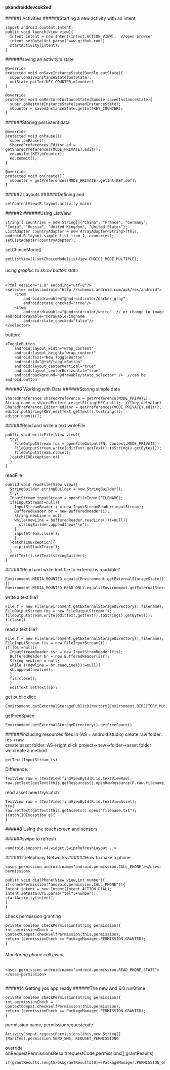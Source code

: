 #### pkandroiddevcok2ed'
#####1 Activities
######Starting a new activity with an intent
```
import android.content.Intent;
public void launch(View view){
  Intent intent = new Intent(Intent.ACTION_VIEW);  //open browser
  intent.setData(Uri.parse("www.github.com")
  startActivity(intent);
}
```
######saving an activity's state
```
@override
protected void onSaveInstanceState(Bundle outState){
  super.onSaveInstanceState(outState);
  outState.putInt(KEY_COUNTER,mCounter)
}

@override
protected void onRestoreInstanceState(Bundle savedInstanceState){
  super.onRestoreInstanceState(savedInstanceState);
  mCounter = savedInstanceState.getInt(KEY_COUNTER);
}
```
######Storing persistent data
```
@override
pretected void onPause(){
  super.onPause();
  SharedPreferences.Editor ed = getSharedPreferences(MODE_PRIVATE).edit();
  ed.putInt(KEY,mCounter);
  ed.commit();
}

@override
protected void onCreate(){
  mCounter = getPreferences(MODE_PRIVATE).getInt(KEY,def);
}
```
#####2 Layouts
######Defining and
```
setContentView(R.layout.activity_main)
```
#####2
######Using ListView
```
String[] countries = new String[]{"China", "France", "Germany", "India", "Russia", "United Kingdom", "United States"};
ListAdapter countryAdapter = new ArrayAdapter<String>(this, android.R.layout.simple_list_item_1, countries);
setListAdapter(countryAdapter);
```
setChoiceMode()
```
getListView().setChoiceMode(ListView.CHOICE_MODE_MULTIPLE);
```
###### using graphic to show button state
```
<?xml version="1.0" encoding="utf-8"?>
<selector xmlns:android="http://schemas.android.com/apk/res/android">
    <item
        android:drawable="@android:color/darker_gray"
        android:state_checked="true"/>
    <item
        android:drawable="@android:color/white"  // or change to image android:drawable="@drawable/imgname
        android:state_checked="false"/>
</selector>
```
button:
```
<ToggleButton
    android:layout_width="wrap_content"
    android:layout_height="wrap_content"
    android:text="New ToggleButton"
    android:id="@+id/toggleButton"
    android:layout_centerVertical="true"
    android:layout_centerHorizontal="true"
    android:background="@drawable/state_selector" />  //can be android:button
```
#####6 Working with Data
######Storing simple data
```
SharedPreference sharedPreference = getPreference(MODE_PRIVATE);
String name = sharedPreference.getString(KEY,null);  //(key,defvalue)
SharedPreference.Editor editor = getPreferences(MODE_PRIVATE).edit();
editor.putString(KEY,editText.getText().toString());
editor.commit();
```
######Read and write a text
writeFile
```
public void writeFile(View view){
  try{
    FileOutputStream fos = openFileOutput(FN, Context.MODE_PRIVATE);
    FileOutputStream.write(editText.getText().toString().getBytes());
    fileOutputStream.close();
  }catch(IOException e){
  }
}
```
readFile
```
publid void readFile(View view){
  StringBuilder stringBuilder = new StringBuilder();
  try{
  InputStream inputStream = openfileInput(FILENAME);
  if(inputStream!=null){
    InputStreamReader i = new InputStreamReader(inputStream);
    BufferedReader br = new BufferedReader(i);
    String newLine = null;
    while(newLine = bufferedReader.readLine())!=null){
      stringBuilder.append(new+"\n");
    }
    inputStream.close();
    }
  }catch(IOException){
    e.printStackTrace();
  }
  editText().setText(stringBuilder);
}
```

######Read and write text file to external
is readable?
```
Environment.MEDIA_MOUNTED.equals(Environment.getExternalStorageState()) || Environment.MEDIA_MOUNTED_READ_ONLY.equals(Environment.getExternalStorageState())
```
write a text file?
```
File f = new File(Environment.getExternalStorageDirectory(),filename);
FileOutputStream fos = new FileOutputStream(f);
fileoutputStream.write(editText.getText().toString().getBytes());
f.close()
```
read a text file?
```
File f = new File(Environment.getExternalStorageDirectory(),filename);
FileInputStream fis = new FileInputStream(f);
if(fos!=null){
  InputStreamReader isr = new InputStramReader(fis);
  BufferedReader br = new BufferedReader(isr);
  String newline = null;
  while ((newline = br.readLine())!=null){
  sb.append(newline);
  }
  fis.close();
  }
  editText.setText(sb);
```

get public dict:
```
Environment.getExternalStoragePublicDirectory(Environment.DIRECTORY_MUSIC)
```
getFreeSpace
```
Environment.getExternalStorageDirectory().getFreeSpace()
```

######including resources files in (AS = android studio)
create raw folder: res->raw  
create asset folder: AS->right click project->new->folder->asset folder  
we create a method
```
getText(InputStream is)
```
Difference:
```
TextView raw = (TextView)findViewById(R.id.textViewRaw);
raw.setText(getText(this.getResources().openRawResource(R.raw.filename)
```
read asset need try/catch
```
TextView raw = (TextView)findViewById(R.id.textViewAsset);
try{
raw.setText(getText(this.getAssets().open("filename.txt");
}catch(IOException e){
}
```
#####8 Using the touchscreen and sensors

######swipe to refresh
```
<android.support.v4.widget.SwipeRefreshLayout ..>
```
#####12Telephony Networks
######How to make a phone
```
<uses-permission android:name="android.permission.CALL_PHONE"></uses-permission>
```
```
public void dialPhone(View view,int number){
if(checkPermission("android.permission.CALL_PHONE")){
Intent intent = new Intent(Intent.ACTION_DIAL);
intent.setData(Uri.parse("tel":+number));
startActivity(intent);
}
}
```
check permission granting
```
private boolean checkPermission(String permission){
int permissionCheck = ContextCompat.checkSelfPermission(this,permission);
return (permissionCheck == PackageManager.PERMISSION_GRANTED);
}
```
###### Monitoring phone call event
```
<uses-permission android:name="android.permission.READ_PHONE_STATE"></uses-permission>
```
```

```
#####14 Getting you app ready
######The new And 6.0 run0time
```
private boolean checkPermission(String permission){
int permissionCheck = ContextCompat.checkSelfPermission(this,permission);
return (permissionCheck == PackageManager.PERMISSION_GRANTED);
}
```
permission name, permissionrequestcode
```
ActivityCompat.requestPermissions(this,new String[]{Manifest.permission.SEND_SMS, REQUSET_PERMISSION0
```
override onRequestPermissionsResult(requestCode,permissions[],grantReaults)
```
if(grantResults.length>0&&grantResults[0]==PackageManager.PERMISSION_GRANTED)
```
